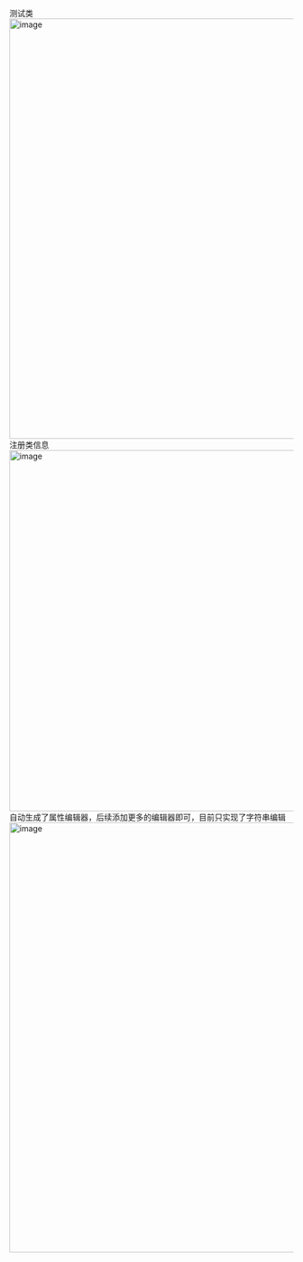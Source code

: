 测试类
<img width="1657" height="745" alt="image" src="https://github.com/user-attachments/assets/23e02364-b13a-41a6-8338-07cee04714f1" />
注册类信息
<img width="1930" height="640" alt="image" src="https://github.com/user-attachments/assets/be9802dd-58af-4974-83e6-ac89d15ed4a5" />
自动生成了属性编辑器，后续添加更多的编辑器即可，目前只实现了字符串编辑
<img width="729" height="762" alt="image" src="https://github.com/user-attachments/assets/b93725c9-6a9d-4ff5-81d1-651868781a74" />


